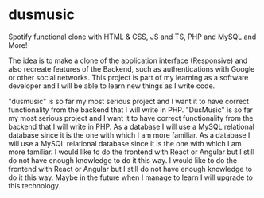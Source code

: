 # dusmusic
Spotify functional clone with HTML & CSS, JS and TS, PHP and MySQL and More!

The idea is to make a clone of the application interface (Responsive) and also recreate features of the Backend, such as authentications with Google or other social networks. This project is part of my learning as a software developer and I will be able to learn new things as I write code.

"dusmusic" is so far my most serious project and I want it to have correct functionality from the backend that I will write in PHP. "DusMusic" is so far my most serious project and I want it to have correct functionality from the backend that I will write in PHP. As a database I will use a MySQL relational database since it is the one with which I am more familiar. As a database I will use a MySQL relational database since it is the one with which I am more familiar. I would like to do the frontend with React or Angular but I still do not have enough knowledge to do it this way. I would like to do the frontend with React or Angular but I still do not have enough knowledge to do it this way. Maybe in the future when I manage to learn I will upgrade to this technology. 
